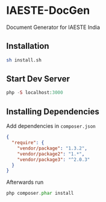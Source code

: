 # IAESTE-DocGen
Document Generator for IAESTE India

## Installation

```bash
sh install.sh
```

## Start Dev Server

```php
php -S localhost:3000
```

## Installing Dependencies

Add dependencies in `composer.json`

```json
{
  "require": {
    "vendor/package": "1.3.2",
    "vendor/package2": "1.*",
    "vendor/package3": "^2.0.3"
  }
}
```

Afterwards run

```php
php composer.phar install
```

